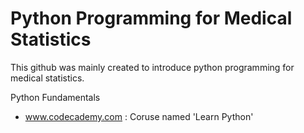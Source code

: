 # Python Programming for Medical Statistics

This github was mainly created to introduce python programming for medical statistics.

Python Fundamentals
 - www.codecademy.com : Coruse named 'Learn Python'
